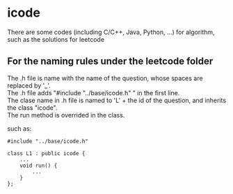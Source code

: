 # icode

There are some codes (including C/C++, Java, Python, ...) for algorithm, such as the solutions for leetcode

## For the naming rules under the leetcode folder

The .h file is name with the name of the question, whose spaces are replaced by '_'.<br/>
The .h file adds "#include "../base/icode.h" " in the first line.<br/>
The clase name in .h file is named to 'L' + the id of the question, and inherits the class "icode".<br/>
The run method is overrided in the class.<br/>

such as:
```
#include "../base/icode.h"

class L1 : public icode {
    ...
    void run() {
        ...
    }
};
```
